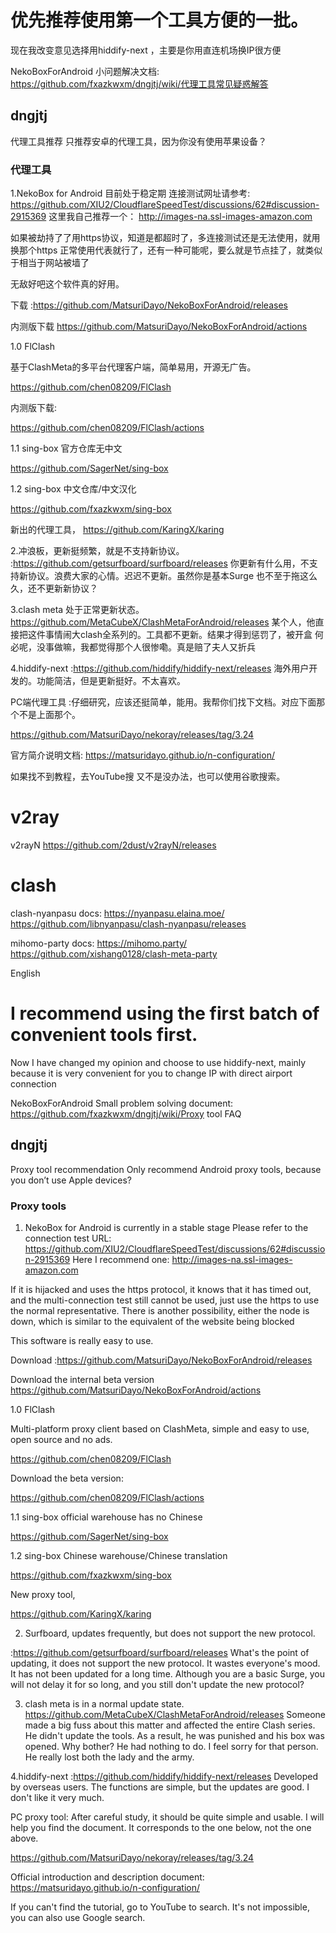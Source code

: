 # 优先推荐使用第一个工具方便的一批。
现在我改变意见选择用hiddify-next ，主要是你用直连机场换IP很方便

NekoBoxForAndroid
小问题解决文档:
https://github.com/fxazkwxm/dngjtj/wiki/代理工具常见疑惑解答
## dngjtj
代理工具推荐   只推荐安卓的代理工具，因为你没有使用苹果设备？
### 代理工具
1.NekoBox for Android 目前处于稳定期
连接测试网址请参考:  https://github.com/XIU2/CloudflareSpeedTest/discussions/62#discussion-2915369 
这里我自己推荐一个：
http://images-na.ssl-images-amazon.com

如果被劫持了了用https协议，知道是都超时了，多连接测试还是无法使用，就用换那个https 正常使用代表就行了，还有一种可能呢，要么就是节点挂了，就类似于相当于网站被墙了

无敌好吧这个软件真的好用。

下载
:https://github.com/MatsuriDayo/NekoBoxForAndroid/releases

内测版下载
https://github.com/MatsuriDayo/NekoBoxForAndroid/actions

1.0  FlClash 

基于ClashMeta的多平台代理客户端，简单易用，开源无广告。


https://github.com/chen08209/FlClash

内测版下载:

https://github.com/chen08209/FlClash/actions

1.1 sing-box 官方仓库无中文

https://github.com/SagerNet/sing-box

 1.2 sing-box 中文仓库/中文汉化
 
 https://github.com/fxazkwxm/sing-box

新出的代理工具，
https://github.com/KaringX/karing



 2.冲浪板，更新挺频繁，就是不支持新协议。
:https://github.com/getsurfboard/surfboard/releases 你更新有什么用，不支持新协议。浪费大家的心情。迟迟不更新。虽然你是基本Surge 也不至于拖这么久，还不更新新协议？

3.clash meta  处于正常更新状态。
https://github.com/MetaCubeX/ClashMetaForAndroid/releases
某个人，他直接把这件事情闹大clash全系列的。工具都不更新。结果才得到惩罚了，被开盒 何必呢，没事做嘛，我都觉得那个人很惨嘞。真是赔了夫人又折兵

4.hiddify-next 
:https://github.com/hiddify/hiddify-next/releases
海外用户开发的。功能简洁，但是更新挺好。不太喜欢。



PC端代理工具 :仔细研究，应该还挺简单，能用。我帮你们找下文档。对应下面那个不是上面那个。

https://github.com/MatsuriDayo/nekoray/releases/tag/3.24

官方简介说明文档:
https://matsuridayo.github.io/n-configuration/

如果找不到教程，去YouTube搜 又不是没办法，也可以使用谷歌搜索。

# v2ray
v2rayN
https://github.com/2dust/v2rayN/releases

# clash

clash-nyanpasu
docs: https://nyanpasu.elaina.moe/
https://github.com/libnyanpasu/clash-nyanpasu/releases

mihomo-party
docs: https://mihomo.party/
https://github.com/xishang0128/clash-meta-party




English


# I recommend using the first batch of convenient tools first.
Now I have changed my opinion and choose to use hiddify-next, mainly because it is very convenient for you to change IP with direct airport connection

NekoBoxForAndroid
Small problem solving document:
https://github.com/fxazkwxm/dngjtj/wiki/Proxy tool FAQ
## dngjtj
Proxy tool recommendation Only recommend Android proxy tools, because you don’t use Apple devices?
 ### Proxy tools
1. NekoBox for Android is currently in a stable stage
Please refer to the connection test URL: https://github.com/XIU2/CloudflareSpeedTest/discussions/62#discussion-2915369
Here I recommend one:
http://images-na.ssl-images-amazon.com

If it is hijacked and uses the https protocol, it knows that it has timed out, and the multi-connection test still cannot be used, just use the https to use the normal representative. There is another possibility, either the node is down, which is similar to the equivalent of the website being blocked

This software is really easy to use.

Download
:https://github.com/MatsuriDayo/NekoBoxForAndroid/releases

Download the internal beta version
https://github.com/MatsuriDayo/NekoBoxForAndroid/actions

1.0 FlClash

Multi-platform proxy client based on ClashMeta, simple and easy to use, open source and no ads.

 https://github.com/chen08209/FlClash

Download the beta version:

https://github.com/chen08209/FlClash/actions

1.1 sing-box official warehouse has no Chinese

https://github.com/SagerNet/sing-box

1.2 sing-box Chinese warehouse/Chinese translation

https://github.com/fxazkwxm/sing-box

New proxy tool,

https://github.com/KaringX/karing

2. Surfboard, updates frequently, but does not support the new protocol.

:https://github.com/getsurfboard/surfboard/releases What's the point of updating, it does not support the new protocol. It wastes everyone's mood. It has not been updated for a long time. Although you are a basic Surge, you will not delay it for so long, and you still don't update the new protocol?

3. clash meta is in a normal update state.
 https://github.com/MetaCubeX/ClashMetaForAndroid/releases
Someone made a big fuss about this matter and affected the entire Clash series. He didn't update the tools. As a result, he was punished and his box was opened. Why bother? He had nothing to do. I feel sorry for that person. He really lost both the lady and the army.

4.hiddify-next
:https://github.com/hiddify/hiddify-next/releases
Developed by overseas users. The functions are simple, but the updates are good. I don't like it very much.

PC proxy tool: After careful study, it should be quite simple and usable. I will help you find the document. It corresponds to the one below, not the one above.

https://github.com/MatsuriDayo/nekoray/releases/tag/3.24

Official introduction and description document:
https://matsuridayo.github.io/n-configuration/

If you can't find the tutorial, go to YouTube to search. It's not impossible, you can also use Google search.
